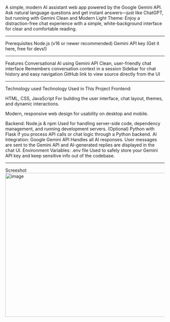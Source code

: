 A simple, modern AI assistant web app powered by the Google Gemini API.
Ask natural language questions and get instant answers—just like ChatGPT, but running with Gemini
Clean and Modern Light Theme:
Enjoy a distraction-free chat experience with a simple, white-background interface for clear and comfortable reading.

************************************************************************************************************************
Prerequisites
Node.js (v16 or newer recommended)
Gemini API key (Get it here, free for devs!)

************************************************************************************************************************
Features
Conversational AI using Gemini API
Clean, user-friendly chat interface
Remembers conversation context in a session
Sidebar for chat history and easy navigation
GitHub link to view source directly from the UI

***************************************************************************************************************************
Technology used
Technology Used in This Project
Frontend:

HTML, CSS, JavaScript
For building the user interface, chat layout, themes, and dynamic interactions.

Modern, responsive web design for usability on desktop and mobile.

Backend:
Node.js & npm
Used for handling server-side code, dependency management, and running development servers.
(Optional) Python with Flask
If you process API calls or chat logic through a Python backend.
AI Integration:
Google Gemini API
Handles all AI responses. User messages are sent to the Gemini API and AI-generated replies are displayed in the chat UI.
Environment Variables:
.env file
Used to safely store your Gemini API key and keep sensitive info out of the codebase.

****************************************************************************************************************************
Screeshot
<img width="949" height="455" alt="image" src="https://github.com/user-attachments/assets/71cefefc-d7a8-4f96-9e71-be1efe8c69d7" />

